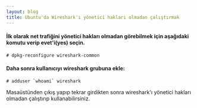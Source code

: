```yaml
---
layout: blog
title: Ubuntu'da Wireshark'ı yönetici hakları olmadan çalıştırmak
---
```

#### İlk olarak net trafiğini yönetici hakları olmadan görebilmek için aşağıdaki komutu verip evet'i(yes) seçin.

```console
# dpkg-reconfigure wireshark-common
```
#### Daha sonra kullanıcıyı wireshark grubuna ekle:

```console
# adduser `whoami` wireshark
```
Masaüstünden çıkış yapıp tekrar girdikten sonra wireshark'ı yönetici hakları olmadan çalıştırıp kullanabilirsiniz. 
